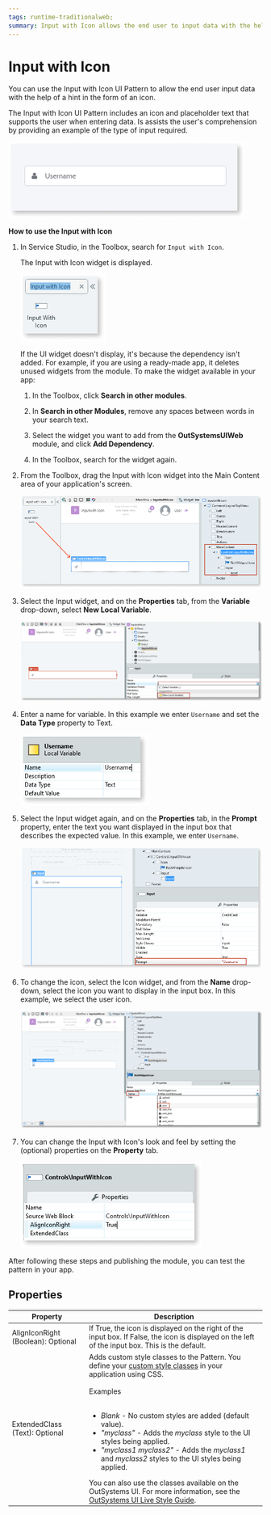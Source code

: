 ```yaml
---
tags: runtime-traditionalweb; 
summary: Input with Icon allows the end user to input data with the help of a hint.
---
```


# Input with Icon

You can use the Input with Icon UI Pattern to allow the end user input data with the help of a hint in the form of an icon.

The Input with Icon UI Pattern includes an icon and placeholder text that supports the user when entering data. Is assists the user's comprehension by providing an example of the type of input required.  

![](<images/inputwithicon-8-ss.png>)

**How to use the Input with Icon**

1. In Service Studio, in the Toolbox, search for `Input with Icon`.

    The Input with Icon widget is displayed.

    ![](<images/inputwithicon-1-ss.png>)

    If the UI widget doesn't display, it's because the dependency isn't added. For example, if you are using a ready-made app, it deletes unused widgets from the module. To make the widget available in your app:

    1. In the Toolbox, click **Search in other modules**.

    1. In **Search in other Modules**, remove any spaces between words in your search text.
    
    1. Select the widget you want to add from the **OutSystemsUIWeb** module, and click **Add Dependency**. 
    
    1. In the Toolbox, search for the widget again.

1. From the Toolbox, drag the Input with Icon widget into the Main Content area of your application's screen.

    ![](<images/inputwithicon-2-ss.png>)

1. Select the Input widget, and on the **Properties** tab, from the **Variable** drop-down, select **New Local Variable**.

    ![](<images/inputwithicon-3-ss.png>)

1. Enter a name for variable. In this example we enter `Username` and set the **Data Type** property to Text.

    ![](<images/inputwithicon-5-ss.png>)

1. Select the Input widget again, and on the **Properties** tab, in the **Prompt** property, enter the text you want displayed in the input box that describes the expected value. In this example, we enter `Username`.

    ![](<images/inputwithicon-9-ss.png>)

1. To change the icon, select the Icon widget, and from the **Name** drop-down, select the icon you want to display in the input box. In this example, we select the user icon.

    ![](<images/inputwithicon-6-ss.png>)

1. You can change the Input with Icon's look and feel by setting the (optional) properties on the **Property** tab.

    ![](<images/inputwithicon-7-ss.png>)

After following these steps and publishing the module, you can test the pattern in your app.

## Properties

| Property |  Description |  
|---|---|
| AlignIconRight (Boolean): Optional  |  If True, the icon is displayed on the right of the input box. If False, the icon is displayed on the left of the input box. This is the default. |
| ExtendedClass (Text): Optional  |  Adds custom style classes to the Pattern. You define your [custom style classes](../../../look-feel/css.md) in your application using CSS.<br/><br/>Examples<br/><br/> <ul><li>_Blank_ - No custom styles are added (default value).</li><li>_"myclass"_ - Adds the _myclass_ style to the UI styles being applied.</li><li>_"myclass1 myclass2"_ - Adds the _myclass1_ and _myclass2_ styles to the UI styles being applied.</li></ul>You can also use the classes available on the OutSystems UI. For more information, see the [OutSystems UI Live Style Guide](https://outsystemsui.outsystems.com/StyleGuidePreview/Styles). |

